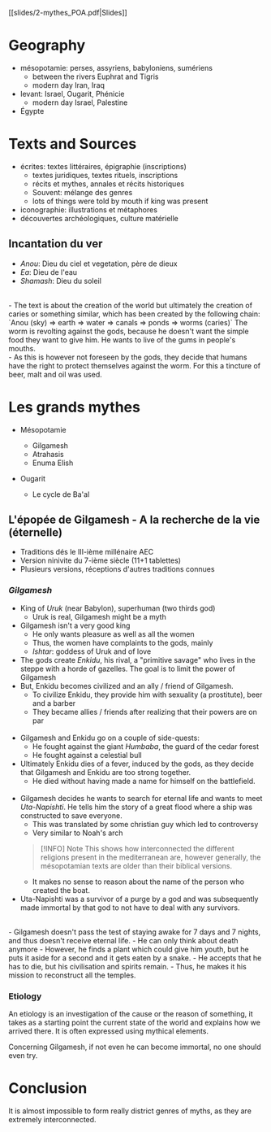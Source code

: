 [[slides/2-mythes_POA.pdf|Slides]]
# Geography
- mésopotamie: perses, assyriens, babyloniens, sumériens
	- between the rivers Euphrat and Tigris
	- modern day Iran, Iraq
- levant: Israel, Ougarit, Phénicie
	- modern day Israel, Palestine
- Égypte

# Texts and Sources
- écrites: textes littéraires, épigraphie (inscriptions)
	- textes juridiques, textes rituels, inscriptions
	- récits et mythes, annales et récits historiques
	- Souvent: mélange des genres
	- lots of things were told by mouth if king was present
- iconographie: illustrations et métaphores
- découvertes archéologiques, culture matérielle

## Incantation du ver
- *Anou*: Dieu du ciel et vegetation, père de dieux
- *Ea*: Dieu de l'eau
- *Shamash*: Dieu du soleil
<br>
- The text is about the creation of the world but ultimately the creation of caries or something similar, which has been created by the following chain: `Anou (sky) => earth => water => canals => ponds => worms (caries)`
  The worm is revolting against the gods, because he doesn't want the simple food they want to give him. He wants to live of the gums in people's mouths.
<br>
- As this is however not foreseen by the gods, they decide that humans have the right to protect themselves against the worm. For this a tincture of beer, malt and oil was used.

# Les grands mythes
- Mésopotamie
	- Gilgamesh
	- Atrahasis
	- Enuma Elish

- Ougarit
	- Le cycle de Ba'al

## L'épopée de Gilgamesh - A la recherche de la vie (éternelle)
- Traditions dés le III-ième millénaire AEC
- Version ninivite du 7-ième siècle (11+1 tablettes)
- Plusieurs versions, réceptions d'autres traditions connues
### *Gilgamesh*
- King of *Uruk* (near Babylon), superhuman (two thirds god)
	- Uruk is real, Gilgamesh might be a myth
- Gilgamesh isn't a very good king 
	- He only wants pleasure as well as all the women
	- Thus, the women have complaints to the gods, mainly
	- *Ishtar*: goddess of Uruk and of love
- The gods create *Enkidu*, his rival, a "primitive savage" who lives in the steppe with a horde of gazelles. The goal is to limit the power of Gilgamesh
- But, Enkidu becomes civilized and an ally / friend of Gilgamesh.
	- To civilize Enkidu, they provide him with sexuality (a prostitute), beer and a barber
	- They became allies / friends after realizing that their powers are on par
	<br>
- Gilgamesh and Enkidu go on a couple of side-quests:
	- He fought against the giant *Humbaba*, the guard of the cedar forest
	- He fought against a celestial bull
- Ultimately Enkidu dies of a fever, induced by the gods, as they decide that Gilgamesh and Enkidu are too strong together.
	- He died without having made a name for himself on the battlefield.
	<br>
- Gilgamesh decides he wants to search for eternal life and wants to meet *Uta-Napishti*. He tells him the story of a great flood where a ship was constructed to save everyone.
	- This was translated by some christian guy which led to controversy
	- Very similar to Noah's arch
	> [!INFO] Note
	> This shows how interconnected the different religions present in the mediterranean are, however generally, the mésopotamian texts are older than their biblical versions.
	- It makes no sense to reason about the name of the person who created the boat.
- Uta-Napishti was a survivor of a purge by a god and was subsequently made immortal by that god to not have to deal with any survivors.
<br>
- Gilgamesh doesn't pass the test of staying awake for 7 days and 7 nights, and thus doesn't receive eternal life.
	- He can only think about death anymore
	- However, he finds a plant which could give him youth, but he puts it aside for a second and it gets eaten by a snake.
	- He accepts that he has to die, but his civilisation and spirits remain.
	- Thus, he makes it his mission to reconstruct all the temples.

### Etiology
An etiology is an investigation of the cause or the reason of something, it takes as a starting point the current state of the world and explains how we arrived there. It is often expressed using mythical elements.  

Concerning Gilgamesh, if not even he can become immortal, no one should even try.

# Conclusion
It is almost impossible to form really district genres of myths, as they are extremely interconnected.
